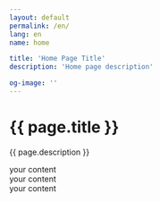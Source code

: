 ```yaml
---
layout: default
permalink: /en/
lang: en
name: home

title: 'Home Page Title'
description: 'Home page description'

og-image: ''
---
```


# {{ page.title }}

{{ page.description }}

<div class="your-class">
    <div>your content</div>
    <div>your content</div>
    <div>your content</div>
</div>
